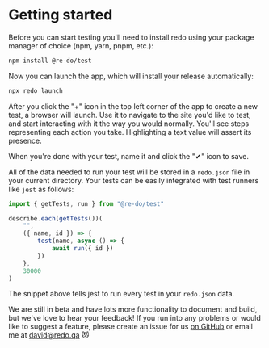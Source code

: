 # Getting started

Before you can start testing you'll need to install redo using your package manager of choice (npm, yarn, pnpm, etc.):

```bash
npm install @re-do/test
```

Now you can launch the app, which will install your release automatically:

```bash
npx redo launch
```

After you click the "+" icon in the top left corner of the app to create a new test, a browser will launch. Use it to navigate to the site you'd like to test, and start interacting with it the way you would normally. You'll see steps
representing each action you take. Highlighting a text value will assert its presence.

When you're done with your test, name it and click the "✔" icon to save.

All of the data needed to run your test will be stored in a `redo.json` file in your current directory. Your tests can be easily integrated with test runners like `jest` as follows:

```js
import { getTests, run } from "@re-do/test"

describe.each(getTests())(
    "",
    ({ name, id }) => {
        test(name, async () => {
            await run({ id })
        })
    },
    30000
)
```

The snippet above tells jest to run every test in your `redo.json` data.

We are still in beta and have lots more functionality to document and build, but we've love to hear your feedback! If you run into any problems or would like to suggest a feature, please create an issue for us [on GitHub](https://github.com/re-do/redo) or email me at david@redo.qa 😻
